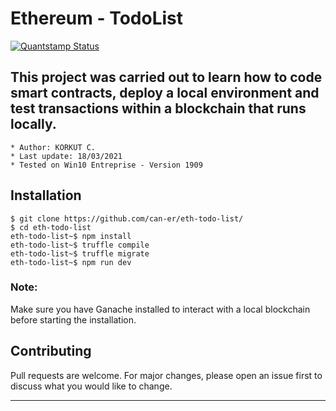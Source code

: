 
# Ethereum - TodoList
[![Quantstamp Status](https://quantstamp-badge.herokuapp.com/badge/can-er/eth-todo-list)](https://quantstamp-badge.herokuapp.com/start-audit/can-er/eth-todo-list)
## This project was carried out to learn how to code smart contracts, deploy a local environment and test transactions within a blockchain that runs locally.

    * Author: KORKUT C.
    * Last update: 18/03/2021
    * Tested on Win10 Entreprise - Version 1909

## Installation

```
$ git clone https://github.com/can-er/eth-todo-list/
$ cd eth-todo-list
eth-todo-list~$ npm install
eth-todo-list~$ truffle compile
eth-todo-list~$ truffle migrate
eth-todo-list~$ npm run dev
```

### Note:
Make sure you have Ganache installed to interact with a local blockchain before starting the installation.

## Contributing
Pull requests are welcome. For major changes, please open an issue first to discuss what you would like to change.

----------------------------------------------------------------

